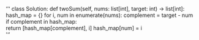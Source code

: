 ‘’‘
class Solution:
    def twoSum(self, nums: list[int], target: int) -> list[int]:
        hash_map = {}
        for i, num in enumerate(nums):
            complement = target - num  
            if complement in hash_map:  
                return [hash_map[complement], i] 
            hash_map[num] = i  
’‘’
